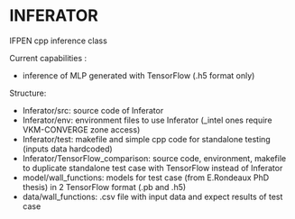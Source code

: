 # INFERATOR

IFPEN cpp inference class

Current capabilities :
- inference of MLP generated with TensorFlow (.h5 format only)

Structure:
- Inferator/src: source code of Inferator
- Inferator/env: environment files to use Inferator (_intel ones require VKM-CONVERGE zone access)
- Inferator/test: makefile and simple cpp code for standalone testing (inputs data hardcoded)
- Inferator/TensorFlow_comparison: source code, environment, makefile to duplicate standalone test case with TensorFlow instead of Inferator
- model/wall_functions: models for test case (from E.Rondeaux PhD thesis) in 2 TensorFlow format (.pb and .h5)
- data/wall_functions: .csv file with input data and expect results of test case
 